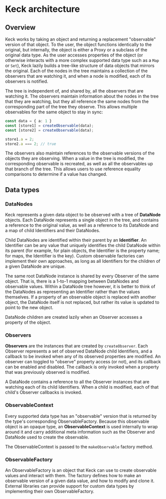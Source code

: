 # Keck architecture

## Overview

Keck works by taking an object and returning a replacement "observable" version of that object. To
the user, the object functions identically to the original, but internally, the object is either a
Proxy or a subclass of the original data type. As the user accesses properties of the object (or
otherwise interacts with a more complex supported data type such as a `Map` or `Set`), Keck lazily
builds a tree-like structure of data objects that mirrors the original. Each of the nodes in the
tree maintains a collection of the observers that are watching it, and when a node is modified, each
of its observers is notified.

The tree is independent of, and shared by, all the observers that are watching it. The observers
maintain information about the nodes in the tree that they are watching, but they all reference the
same nodes from the corresponding part of the tree they observe. This allows multiple observables
for the same object to stay in sync:

```ts
const data = { a: 1 }
const [store1] = createObservable(data);
const [store2] = createObservable(data);

store1.a = 2;
store2.a === 2; // true
```

The observers also maintain references to the observable versions of the objects they are observing.
When a value in the tree is modified, the corresponding observable is recreated, as well as all the
observables up that branch of the tree. This allows users to use reference equality comparisons to determine if a
value has changed.

## Data types

### DataNodes

Keck represents a given data object to be observed with a tree of **DataNode** objects. Each
DataNode represents a single object in the tree, and contains a reference to the original value, as
well as a reference to its DataNode and a map of child Identifiers and their DataNodes.

Child DataNodes are identified within their parent by an **Identifier**. An Identifier can be any
value that uniquely identifies the child DataNode within its parent (for example, for plain objects,
the Identifier is the property name; for maps, the Identifier is the key). Custom observable
factories can implement their own approaches, as long as all Identifiers for the children of a given
DataNode are unique.

The same root DataNode instance is shared by every Observer of the same object. That is, there is a
1-to-1 mapping between DataNodes and observable values. Within a DataNode tree however, it is better
to think of the DataNodes as representing an Identifier rather than the values themselves. If a
property of an observable object is replaced with another object, the DataNode itself is not
replaced, but rather its value is updated to point to the new object.

DataNode children are created lazily when an Observer accesses a property of the object.

### Observers

**Observers** are the instances that are created by `createObserver`. Each Observer represents a set
of observed DataNode child Identifiers, and a callback to be invoked when any of its observed
properties are modified. An observer can toggled to "observe" property access (or not), and its
callback can be enabled and disabled. The callback is only invoked when a property that was
previously observed is modified.

A DataNode contains a reference to all the Observer instances that are watching each of its child
Identifiers. When a child is modified, each of that child's Observer callbacks is invoked.

### ObservableContext

Every supported data type has an "observable" version that is returned by the type's corresponding
ObservableFactory. Because this observable object is an opaque type, an **ObservableContext** is
used internally to wrap around it and carry additional meta information such as the Observer and
DataNode used to create the observable.

The ObservableContext is passed to the `makeObservable` factory method.

### ObservableFactory

An ObservableFactory is an object that Keck can use to create observable values and interact with
them. The factory defines how to make an observable version of a given data value, and how to modify
and clone it. External libraries can provide support for custom data types by implementing their own
ObservableFactory.
